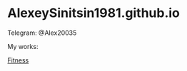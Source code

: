 # AlexeySinitsin1981.github.io
Telegram: @Alex20035


My works:


[Fitness](https://alexeysinitsin1981.github.io/fitness/ "сделано на чистом HTML&CSS")
